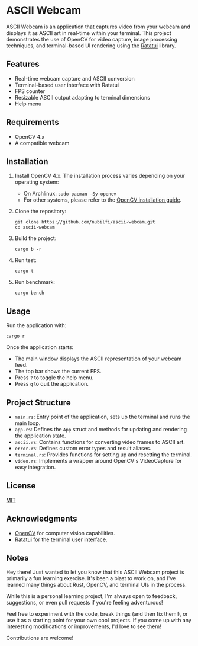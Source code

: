 # ASCII Webcam

ASCII Webcam is an application that captures video from your webcam and displays it as ASCII art in real-time within your terminal. This project demonstrates the use of OpenCV for video capture, image processing techniques, and terminal-based UI rendering using the [Ratatui](https://ratatui.rs/) library.

## Features

- Real-time webcam capture and ASCII conversion
- Terminal-based user interface with Ratatui
- FPS counter
- Resizable ASCII output adapting to terminal dimensions
- Help menu

## Requirements

- OpenCV 4.x
- A compatible webcam

## Installation

1. Install OpenCV 4.x. The installation process varies depending on your operating system:
   - On Archlinux: `sudo pacman -Sy opencv`
   - For other systems, please refer to the [OpenCV installation guide](https://docs.opencv.org/4.x/d7/d9f/tutorial_linux_install.html).

2. Clone the repository:
   ```
   git clone https://github.com/nubilfi/ascii-webcam.git
   cd ascii-webcam
   ```

3. Build the project:
   ```
   cargo b -r
   ```

4. Run test:
   ```
   cargo t
   ```

5. Run benchmark:
   ```
   cargo bench
   ```

## Usage

Run the application with:

```
cargo r
```

Once the application starts:

- The main window displays the ASCII representation of your webcam feed.
- The top bar shows the current FPS.
- Press `?` to toggle the help menu.
- Press `q` to quit the application.

## Project Structure

- `main.rs`: Entry point of the application, sets up the terminal and runs the main loop.
- `app.rs`: Defines the `App` struct and methods for updating and rendering the application state.
- `ascii.rs`: Contains functions for converting video frames to ASCII art.
- `error.rs`: Defines custom error types and result aliases.
- `terminal.rs`: Provides functions for setting up and resetting the terminal.
- `video.rs`: Implements a wrapper around OpenCV's VideoCapture for easy integration.

## License

[MIT](https://github.com/nubilfi/ascii-webcam/blob/main/LICENSE)

## Acknowledgments

- [OpenCV](https://opencv.org/) for computer vision capabilities.
- [Ratatui](https://github.com/ratatui-org/ratatui) for the terminal user interface.

## Notes

Hey there! Just wanted to let you know that this ASCII Webcam project is primarily a fun learning exercise. It's been a blast to work on, and I've learned many things about Rust, OpenCV, and terminal UIs in the process.

While this is a personal learning project, I'm always open to feedback, suggestions, or even pull requests if you're feeling adventurous!

Feel free to experiment with the code, break things (and then fix them!), or use it as a starting point for your own cool projects. If you come up with any interesting modifications or improvements, I'd love to see them!

Contributions are welcome! 

